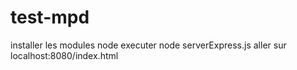 # test-mpd

installer les modules node
executer node serverExpress.js
aller sur localhost:8080/index.html
